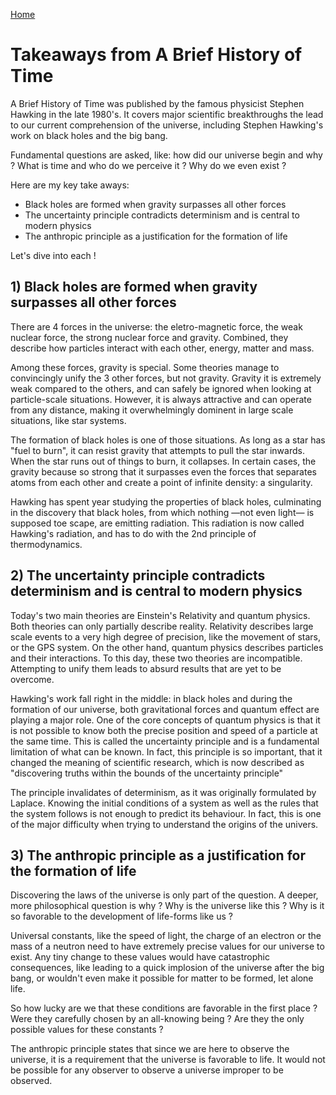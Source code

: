 [Home](/)

# Takeaways from A Brief History of Time

A Brief History of Time was published by the famous physicist Stephen Hawking in the late 1980's. It covers major scientific breakthroughs the lead to our current comprehension of the universe, including Stephen Hawking's work on black holes and the big bang. 

Fundamental questions are asked, like: how did our universe begin and why ? What is time and who do we perceive it ? Why do we even exist ? 

Here are my key take aways: 
- Black holes are formed when gravity surpasses all other forces
- The uncertainty principle contradicts determinism and is central to modern physics
- The anthropic principle as a justification for the formation of life

Let's dive into each !
## 1) Black holes are formed when gravity surpasses all other forces

There are 4 forces in the universe: the eletro-magnetic force, the weak nuclear force, the strong nuclear force and gravity. Combined, they describe how particles interact with each other, energy, matter and mass.

Among these forces, gravity is special. Some theories manage to convincingly unify the 3 other forces, but not gravity. Gravity it is extremely weak compared to the others, and can safely be ignored when looking at particle-scale situations. However, it is always attractive and can operate from any distance, making it overwhelmingly dominent in large scale situations, like star systems.

The formation of black holes is one of those situations. As long as a star has "fuel to burn", it can resist gravity that attempts to pull the star inwards. When the star runs out of things to burn, it collapses. In certain cases, the gravity because so strong that it surpasses even the forces that separates atoms from each other and create a point of infinite density: a singularity.

Hawking has spent year studying the properties of black holes, culminating in the discovery that black holes, from which nothing —not even light— is supposed toe scape, are emitting radiation. This radiation is now called Hawking's radiation, and has to do with the 2nd principle of thermodynamics.
## 2) The uncertainty principle contradicts determinism and is central to modern physics

Today's two main theories are Einstein's Relativity and quantum physics. Both theories can only partially describe reality. Relativity describes large scale events to a very high degree of precision, like the movement of stars, or the GPS system. On the other hand, quantum physics describes particles and their interactions. To this day, these two theories are incompatible. Attempting to unify them leads to absurd results that are yet to be overcome.

Hawking's work fall right in the middle: in black holes and during the formation of our universe, both gravitational forces and quantum effect are playing a major role. One of the core concepts of quantum physics is that it is not possible to know both the precise position and speed of a particle at the same time. This is called the uncertainty principle and is a fundamental limitation of what can be known. In fact, this principle is so important, that it changed the meaning of scientific research, which is now described as "discovering truths within the bounds of the uncertainty principle"

The principle invalidates of determinism, as it was originally formulated by Laplace. Knowing the initial conditions of a system as well as the rules that the system follows is not enough to predict its behaviour. In fact, this is one of the major difficulty when trying to understand the origins of the univers.

## 3) The anthropic principle as a justification for the formation of life

Discovering the laws of the universe is only part of the question. A deeper, more philosophical question is why ? Why is the universe like this ? Why is it so favorable to the development of life-forms like us ? 

Universal constants, like the speed of light, the charge of an electron or the mass of a neutron need to have extremely precise values for our universe to exist. Any tiny change to these values would have catastrophic consequences, like leading to a quick implosion of the universe after the big bang, or wouldn't even make it possible for matter to be formed, let alone life.

So how lucky are we that these conditions are favorable in the first place ? Were they carefully chosen by an all-knowing being ? Are they the only possible values for these constants ?

The anthropic principle states that since we are here to observe the universe, it is a requirement that the universe is favorable to life. It would not be possible for any observer to observe a universe improper to be observed.